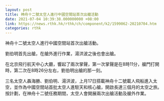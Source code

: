 ```yaml
---
layout: post
title: 神舟十二號太空人進行中國空間站首次出艙活動
date: 2021-07-04 10:39:38.000000000 +08:00
link: https://news.rthk.hk/rthk/ch/component/k2/1599062-20210704.htm
categories: rthk
---
```


神舟十二號太空人進行中國空間站首次出艙活動。

劉伯明首先出艙，在艙外進行作業，湯洪波之後也會出艙。

在北京飛行航天中心大廳，響起了兩次掌聲，第一次掌聲是在8時11分，艙門打開時，第二次在8時26分左右，劉伯明出艙的那一刻。

三名太空人聶海勝、劉伯明、湯洪波，上月17日搭載神舟十二號載人飛船進入太空，並作為中國空間站首批太空人進駐天和核心艙，開啟長達三個月的太空之旅。按計劃，在神舟十二號任務期間，太空人會開展兩次出艙活動及艙外作業。

